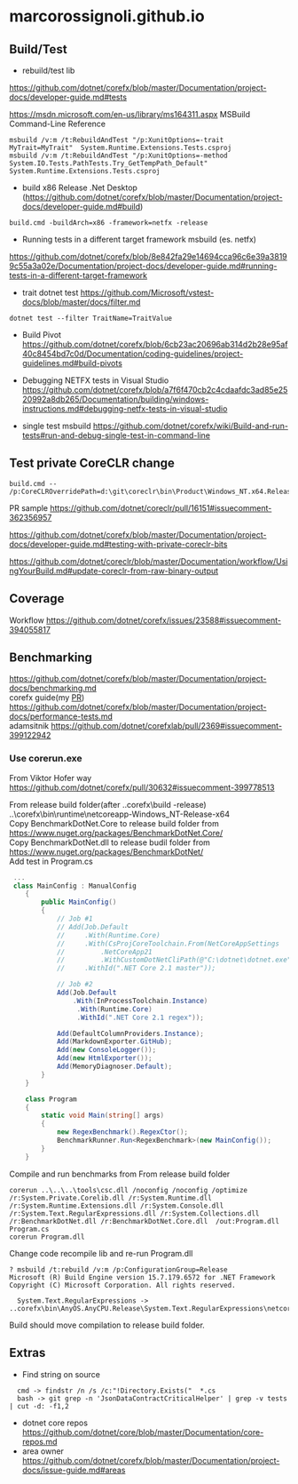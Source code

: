 # marcorossignoli.github.io

## Build/Test

* rebuild/test lib

https://github.com/dotnet/corefx/blob/master/Documentation/project-docs/developer-guide.md#tests  

https://msdn.microsoft.com/en-us/library/ms164311.aspx MSBuild Command-Line Reference

```
msbuild /v:m /t:RebuildAndTest "/p:XunitOptions=-trait MyTrait=MyTrait"  System.Runtime.Extensions.Tests.csproj
msbuild /v:m /t:RebuildAndTest "/p:XunitOptions=-method System.IO.Tests.PathTests.Try_GetTempPath_Default"  System.Runtime.Extensions.Tests.csproj
```

* build x86 Release .Net Desktop (https://github.com/dotnet/corefx/blob/master/Documentation/project-docs/developer-guide.md#build)

```
build.cmd -buildArch=x86 -framework=netfx -release
```
* Running tests in a different target framework msbuild (es. netfx)  

https://github.com/dotnet/corefx/blob/8e842fa29e14694cca96c6e39a38199c55a3a02e/Documentation/project-docs/developer-guide.md#running-tests-in-a-different-target-framework


* trait dotnet test https://github.com/Microsoft/vstest-docs/blob/master/docs/filter.md
```
dotnet test --filter TraitName=TraitValue
```

* Build Pivot https://github.com/dotnet/corefx/blob/6cb23ac20696ab314d2b28e95af40c8454bd7c0d/Documentation/coding-guidelines/project-guidelines.md#build-pivots

* Debugging NETFX tests in Visual Studio https://github.com/dotnet/corefx/blob/a7f6f470cb2c4cdaafdc3ad85e2520992a8db265/Documentation/building/windows-instructions.md#debugging-netfx-tests-in-visual-studio

* single test msbuild https://github.com/dotnet/corefx/wiki/Build-and-run-tests#run-and-debug-single-test-in-command-line

## Test private CoreCLR change 

```
build.cmd -- /p:CoreCLROverridePath=d:\git\coreclr\bin\Product\Windows_NT.x64.Release\

```

PR sample https://github.com/dotnet/coreclr/pull/16151#issuecomment-362356957

https://github.com/dotnet/corefx/blob/master/Documentation/project-docs/developer-guide.md#testing-with-private-coreclr-bits

https://github.com/dotnet/coreclr/blob/master/Documentation/workflow/UsingYourBuild.md#update-coreclr-from-raw-binary-output


## Coverage

Workflow https://github.com/dotnet/corefx/issues/23588#issuecomment-394055817

## Benchmarking

https://github.com/dotnet/corefx/blob/master/Documentation/project-docs/benchmarking.md  
corefx guide(my [PR](https://github.com/dotnet/coreclr/pull/18524#issuecomment-398237008)) https://github.com/dotnet/corefx/blob/master/Documentation/project-docs/performance-tests.md  
adamsitnik https://github.com/dotnet/corefxlab/pull/2369#issuecomment-399122942

### Use corerun.exe

From Viktor Hofer way https://github.com/dotnet/corefx/pull/30632#issuecomment-399778513

From release build folder(after ..corefx\build -release) ..\corefx\bin\runtime\netcoreapp-Windows_NT-Release-x64  
Copy BenchmarkDotNet.Core to release build folder from https://www.nuget.org/packages/BenchmarkDotNet.Core/  
Copy BenchmarkDotNet.dll to release budil folder from https://www.nuget.org/packages/BenchmarkDotNet/  
Add test in Program.cs
```cs
 ...
 class MainConfig : ManualConfig
    {
        public MainConfig()
        {
            // Job #1
            // Add(Job.Default
            //     .With(Runtime.Core)
            //     .With(CsProjCoreToolchain.From(NetCoreAppSettings
            //         .NetCoreApp21
            //         .WithCustomDotNetCliPath(@"C:\dotnet\dotnet.exe", "OutOfProcessToolchain")))
            //     .WithId(".NET Core 2.1 master"));

            // Job #2
            Add(Job.Default
                .With(InProcessToolchain.Instance)
                 .With(Runtime.Core)
                 .WithId(".NET Core 2.1 regex"));

            Add(DefaultColumnProviders.Instance);
            Add(MarkdownExporter.GitHub);
            Add(new ConsoleLogger());
            Add(new HtmlExporter());
            Add(MemoryDiagnoser.Default);
        }
    }

    class Program
    {
        static void Main(string[] args)
        {
            new RegexBenchmark().RegexCtor();
            BenchmarkRunner.Run<RegexBenchmark>(new MainConfig());
        }
    }
```
Compile and run benchmarks from From release build folder
```
corerun ..\..\..\tools\csc.dll /noconfig /noconfig /optimize /r:System.Private.Corelib.dll /r:System.Runtime.dll /r:System.Runtime.Extensions.dll /r:System.Console.dll /r:System.Text.RegularExpressions.dll /r:System.Collections.dll /r:BenchmarkDotNet.dll /r:BenchmarkDotNet.Core.dll  /out:Program.dll Program.cs
corerun Program.dll
```

Change code recompile lib and re-run Program.dll 
```
? msbuild /t:rebuild /v:m /p:ConfigurationGroup=Release
Microsoft (R) Build Engine version 15.7.179.6572 for .NET Framework
Copyright (C) Microsoft Corporation. All rights reserved.

  System.Text.RegularExpressions -> ..corefx\bin\AnyOS.AnyCPU.Release\System.Text.RegularExpressions\netcoreapp\System.Text.RegularExpressions.dll
```

Build should move compilation to release build folder.

## Extras

* Find string on source
```
  cmd -> findstr /n /s /c:"!Directory.Exists("  *.cs  
  bash -> git grep -n 'JsonDataContractCriticalHelper' | grep -v tests | cut -d: -f1,2 
```

* dotnet core repos https://github.com/dotnet/core/blob/master/Documentation/core-repos.md
* area owner https://github.com/dotnet/corefx/blob/master/Documentation/project-docs/issue-guide.md#areas



